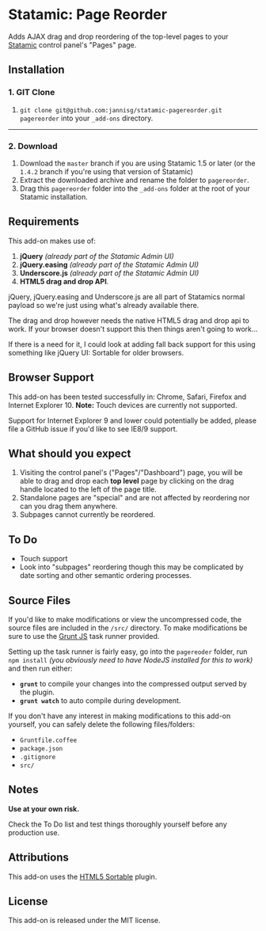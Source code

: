 # Statamic: Page Reorder

Adds AJAX drag and drop reordering of the top-level pages to your [Statamic](http://statamic.com/) control panel's "Pages" page.

## Installation

### 1. GIT Clone

1. `git clone git@github.com:jannisg/statamic-pagereorder.git pagereorder` into your `_add-ons` directory.

---

### 2. Download

1. Download the `master` branch if you are using Statamic 1.5 or later (or the `1.4.2` branch if you're using that version of Statamic)
2. Extract the downloaded archive and rename the folder to `pagereorder`.
3. Drag this `pagereorder` folder into the `_add-ons` folder at the root of your Statamic installation.

## Requirements

This add-on makes use of:

1. **jQuery** _(already part of the Statamic Admin UI)_
2. **jQuery.easing** _(already part of the Statamic Admin UI)_
3. **Underscore.js** _(already part of the Statamic Admin UI)_
4. **HTML5 drag and drop API**.

jQuery, jQuery.easing and Underscore.js are all part of Statamics normal payload so we're just using what's already available there.

The drag and drop however needs the native HTML5 drag and drop api to work. If your browser doesn't support this then things aren't going to work…

If there is a need for it, I could look at adding fall back support for this using something like jQuery UI: Sortable for older browsers.

## Browser Support

This add-on has been tested successfully in: Chrome, Safari, Firefox and Internet Explorer 10.
**Note:** Touch devices are currently not supported.

Support for Internet Explorer 9 and lower could potentially be added, please file a GitHub issue if you'd like to see IE8/9 support.

## What should you expect

1. Visiting the control panel's ("Pages"/"Dashboard") page, you will be able to drag and drop each **top level** page by clicking on the drag handle located to the left of the page title.
2. Standalone pages are "special" and are not affected by reordering nor can you drag them anywhere.
3. Subpages cannot currently be reordered.

## To Do

- Touch support
- Look into "subpages" reordering though this may be complicated by date sorting and other semantic ordering processes.

## Source Files

If you'd like to make modifications or view the uncompressed code, the source files are included in the `/src/` directory.
To make modifications be sure to use the [Grunt JS](http://gruntjs.com/) task runner provided.

Setting up the task runner is fairly easy, go into the `pagereoder` folder, run `npm install` _(you obviously need to have NodeJS installed for this to work)_ and then run either:

- **`grunt`** to compile your changes into the compressed output served by the plugin.
- **`grunt watch`** to auto compile during development.

If you don't have any interest in making modifications to this add-on yourself, you can safely delete the following files/folders:

- `Gruntfile.coffee`
- `package.json`
- `.gitignore`
- `src/`

## Notes

**Use at your own risk.**

Check the To Do list and test things thoroughly yourself before any production use.

## Attributions

This add-on uses the [HTML5 Sortable](https://github.com/farhadi/html5sortable/) plugin.

## License

This add-on is released under the MIT license.